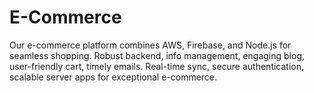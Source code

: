 # E-Commerce
Our e-commerce platform combines AWS, Firebase, and Node.js for seamless shopping. Robust backend, info management, engaging blog, user-friendly cart, timely emails. Real-time sync, secure authentication, scalable server apps for exceptional e-commerce.
